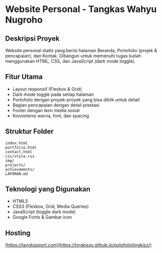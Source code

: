 # Website Personal - Tangkas Wahyu Nugroho

## Deskripsi Proyek
Website personal statis yang berisi halaman Beranda, Portofolio (projek & pencapaian), dan Kontak. Dibangun untuk memenuhi tugas kuliah menggunakan HTML, CSS, dan JavaScript (dark mode toggle).

## Fitur Utama
- Layout responsif (Flexbox & Grid)
- Dark mode toggle pada setiap halaman
- Portofolio dengan proyek-proyek yang bisa diklik untuk detail
- Bagian pencapaian dengan detail prestasi
- Footer dengan ikon media sosial
- Konsistensi warna, font, dan spacing

## Struktur Folder
```
index.html
portfolio.html
contact.html
css/style.css
img/
projects/
achievements/
LAPORAN.md
```

## Teknologi yang Digunakan
- HTML5
- CSS3 (Flexbox, Grid, Media Queries)
- JavaScript (toggle dark mode)
- Google Fonts & Gambar icon 

## Hosting 
[https://tangkasport.com](https://tingkisss.github.io/potofoliotingkizz/)


